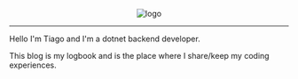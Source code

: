<div style="text-align: center;">

![logo](https://s.gravatar.com/avatar/f685b37020d476c9802766b8934530f3?s=100)

</div>

---

Hello I'm Tiago and I'm a dotnet backend developer.

This blog is my logbook and is the place where I share/keep my coding experiences.
